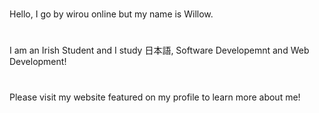 <!---
wirouism/wirouism is a ✨ special ✨ repository because its `README.md` (this file) appears on your GitHub profile.
You can click the Preview link to take a look at your changes.
--->
#
Hello, I go by wirou online but my name is Willow.
#
I am an Irish Student and I study 日本語, Software Developemnt and Web Development!
#
Please visit my website featured on my profile to learn more about me!
#
